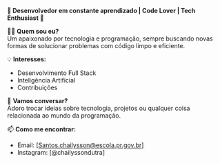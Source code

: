 **🌟 Desenvolvedor em constante aprendizado | Code Lover | Tech Enthusiast 🌟**

👨‍💻 **Quem sou eu?**  
Um apaixonado por tecnologia e programação, sempre buscando novas formas de solucionar problemas com código limpo e eficiente. 

💡 **Interesses:**  
- Desenvolvimento Full Stack
- Inteligência Artificial
- Contribuições

💬 **Vamos conversar?**  
Adoro trocar ideias sobre tecnologia, projetos ou qualquer coisa relacionada ao mundo da programação.

📫 **Como me encontrar:**  
- Email: [Santos.chailysson@escola.pr.gov.br]
- Instagram: [@chailyssondutra]
